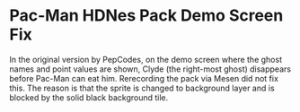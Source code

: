 # Pac-Man HDNes Pack Demo Screen Fix
In the original version by PepCodes, on the demo screen where the ghost names and point values are shown, Clyde (the right-most ghost) disappears before Pac-Man can eat him. Rerecording the pack via Mesen did not fix this. The reason is that the sprite is changed to background layer and is blocked by the solid black background tile.
